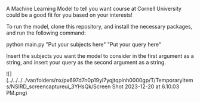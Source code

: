 A Machine Learning Model to tell you want course at Cornell University could be a good fit for you based on your interests!

To run the model, clone this repository, and install the necessary packages, and run the following command:

python  main.py  "Put your subjects here"  "Put your query here"

Insert the subjects you want the model to consider in the first argument as a string, and insert your query as the second argument as a string. 

![](../../../../var/folders/nx/px697d7n0p19yl7yqjtqplnh0000gp/T/TemporaryItems/NSIRD_screencaptureui_3YHsQk/Screen Shot 2023-12-20 at 6.10.03 PM.png)